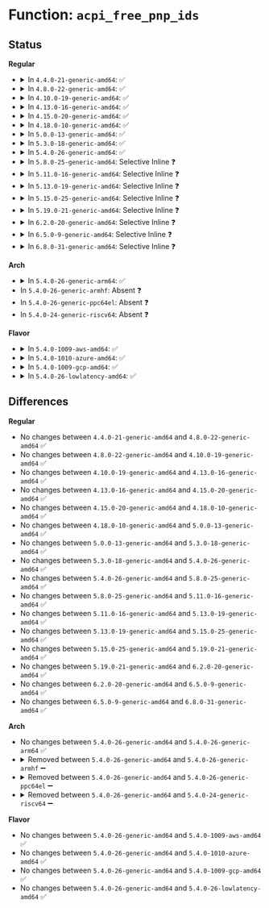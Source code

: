 # Function: <code>acpi_free_pnp_ids</code>

## Status
<b>Regular</b>
<ul>
<li>
<details>
<summary>In <code>4.4.0-21-generic-amd64</code>: ✅</summary>

```c
void acpi_free_pnp_ids(struct acpi_device_pnp * pnp)
```

```json
{
  "name": "acpi_free_pnp_ids",
  "collision_type": "Unique Global",
  "inline_type": "No",
  "funcs": [
    {
      "addr": 18446744071583564790,
      "name": "acpi_free_pnp_ids",
      "external": true,
      "loc": "drivers/acpi/scan.c:1300",
      "file": "drivers/acpi/scan.c",
      "inline": "seen, unknown",
      "caller_inline": [],
      "caller_func": [
        "drivers/acpi/scan.c:acpi_device_release",
        "drivers/acpi/power.c:acpi_release_power_resource"
      ]
    }
  ],
  "symbols": [
    {
      "addr": 18446744071583564790,
      "name": "acpi_free_pnp_ids",
      "section": ".text",
      "bind": "STB_GLOBAL",
      "size": 80
    }
  ]
}
```
</details>
</li>
<li>
<details>
<summary>In <code>4.8.0-22-generic-amd64</code>: ✅</summary>

```c
void acpi_free_pnp_ids(struct acpi_device_pnp * pnp)
```

```json
{
  "name": "acpi_free_pnp_ids",
  "collision_type": "Unique Global",
  "inline_type": "No",
  "funcs": [
    {
      "addr": 18446744071583886705,
      "name": "acpi_free_pnp_ids",
      "external": true,
      "loc": "drivers/acpi/scan.c:1320",
      "file": "drivers/acpi/scan.c",
      "inline": "seen, unknown",
      "caller_inline": [],
      "caller_func": [
        "drivers/acpi/scan.c:acpi_device_release",
        "drivers/acpi/power.c:acpi_release_power_resource"
      ]
    }
  ],
  "symbols": [
    {
      "addr": 18446744071583886705,
      "name": "acpi_free_pnp_ids",
      "section": ".text",
      "bind": "STB_GLOBAL",
      "size": 80
    }
  ]
}
```
</details>
</li>
<li>
<details>
<summary>In <code>4.10.0-19-generic-amd64</code>: ✅</summary>

```c
void acpi_free_pnp_ids(struct acpi_device_pnp * pnp)
```

```json
{
  "name": "acpi_free_pnp_ids",
  "collision_type": "Unique Global",
  "inline_type": "No",
  "funcs": [
    {
      "addr": 18446744071584025819,
      "name": "acpi_free_pnp_ids",
      "external": true,
      "loc": "drivers/acpi/scan.c:1318",
      "file": "drivers/acpi/scan.c",
      "inline": "seen, unknown",
      "caller_inline": [],
      "caller_func": [
        "drivers/acpi/scan.c:acpi_device_release",
        "drivers/acpi/power.c:acpi_release_power_resource"
      ]
    }
  ],
  "symbols": [
    {
      "addr": 18446744071584025819,
      "name": "acpi_free_pnp_ids",
      "section": ".text",
      "bind": "STB_GLOBAL",
      "size": 80
    }
  ]
}
```
</details>
</li>
<li>
<details>
<summary>In <code>4.13.0-16-generic-amd64</code>: ✅</summary>

```c
void acpi_free_pnp_ids(struct acpi_device_pnp * pnp)
```

```json
{
  "name": "acpi_free_pnp_ids",
  "collision_type": "Unique Global",
  "inline_type": "No",
  "funcs": [
    {
      "addr": 18446744071584080752,
      "name": "acpi_free_pnp_ids",
      "external": true,
      "loc": "drivers/acpi/scan.c:1309",
      "file": "drivers/acpi/scan.c",
      "inline": "seen, unknown",
      "caller_inline": [],
      "caller_func": [
        "drivers/acpi/scan.c:acpi_device_release",
        "drivers/acpi/power.c:acpi_release_power_resource"
      ]
    }
  ],
  "symbols": [
    {
      "addr": 18446744071584080752,
      "name": "acpi_free_pnp_ids",
      "section": ".text",
      "bind": "STB_GLOBAL",
      "size": 86
    }
  ]
}
```
</details>
</li>
<li>
<details>
<summary>In <code>4.15.0-20-generic-amd64</code>: ✅</summary>

```c
void acpi_free_pnp_ids(struct acpi_device_pnp * pnp)
```

```json
{
  "name": "acpi_free_pnp_ids",
  "collision_type": "Unique Global",
  "inline_type": "No",
  "funcs": [
    {
      "addr": 18446744071584350592,
      "name": "acpi_free_pnp_ids",
      "external": true,
      "loc": "drivers/acpi/scan.c:1316",
      "file": "drivers/acpi/scan.c",
      "inline": "seen, unknown",
      "caller_inline": [],
      "caller_func": [
        "drivers/acpi/scan.c:acpi_device_release",
        "drivers/acpi/power.c:acpi_release_power_resource"
      ]
    }
  ],
  "symbols": [
    {
      "addr": 18446744071584350592,
      "name": "acpi_free_pnp_ids",
      "section": ".text",
      "bind": "STB_GLOBAL",
      "size": 86
    }
  ]
}
```
</details>
</li>
<li>
<details>
<summary>In <code>4.18.0-10-generic-amd64</code>: ✅</summary>

```c
void acpi_free_pnp_ids(struct acpi_device_pnp * pnp)
```

```json
{
  "name": "acpi_free_pnp_ids",
  "collision_type": "Unique Global",
  "inline_type": "No",
  "funcs": [
    {
      "addr": 18446744071584571616,
      "name": "acpi_free_pnp_ids",
      "external": true,
      "loc": "drivers/acpi/scan.c:1317",
      "file": "drivers/acpi/scan.c",
      "inline": "seen, unknown",
      "caller_inline": [],
      "caller_func": [
        "drivers/acpi/scan.c:acpi_device_release",
        "drivers/acpi/power.c:acpi_release_power_resource"
      ]
    }
  ],
  "symbols": [
    {
      "addr": 18446744071584571616,
      "name": "acpi_free_pnp_ids",
      "section": ".text",
      "bind": "STB_GLOBAL",
      "size": 86
    }
  ]
}
```
</details>
</li>
<li>
<details>
<summary>In <code>5.0.0-13-generic-amd64</code>: ✅</summary>

```c
void acpi_free_pnp_ids(struct acpi_device_pnp * pnp)
```

```json
{
  "name": "acpi_free_pnp_ids",
  "collision_type": "Unique Global",
  "inline_type": "No",
  "funcs": [
    {
      "addr": 18446744071584668928,
      "name": "acpi_free_pnp_ids",
      "external": true,
      "loc": "drivers/acpi/scan.c:1317",
      "file": "drivers/acpi/scan.c",
      "inline": "seen, unknown",
      "caller_inline": [],
      "caller_func": [
        "drivers/acpi/scan.c:acpi_device_release",
        "drivers/acpi/power.c:acpi_release_power_resource"
      ]
    }
  ],
  "symbols": [
    {
      "addr": 18446744071584668928,
      "name": "acpi_free_pnp_ids",
      "section": ".text",
      "bind": "STB_GLOBAL",
      "size": 86
    }
  ]
}
```
</details>
</li>
<li>
<details>
<summary>In <code>5.3.0-18-generic-amd64</code>: ✅</summary>

```c
void acpi_free_pnp_ids(struct acpi_device_pnp * pnp)
```

```json
{
  "name": "acpi_free_pnp_ids",
  "collision_type": "Unique Global",
  "inline_type": "No",
  "funcs": [
    {
      "addr": 18446744071584868992,
      "name": "acpi_free_pnp_ids",
      "external": true,
      "loc": "drivers/acpi/scan.c:1315",
      "file": "drivers/acpi/scan.c",
      "inline": "seen, unknown",
      "caller_inline": [],
      "caller_func": [
        "drivers/acpi/scan.c:acpi_device_release",
        "drivers/acpi/power.c:acpi_release_power_resource"
      ]
    }
  ],
  "symbols": [
    {
      "addr": 18446744071584868992,
      "name": "acpi_free_pnp_ids",
      "section": ".text",
      "bind": "STB_GLOBAL",
      "size": 83
    }
  ]
}
```
</details>
</li>
<li>
<details>
<summary>In <code>5.4.0-26-generic-amd64</code>: ✅</summary>

```c
void acpi_free_pnp_ids(struct acpi_device_pnp * pnp)
```

```json
{
  "name": "acpi_free_pnp_ids",
  "collision_type": "Unique Global",
  "inline_type": "No",
  "funcs": [
    {
      "addr": 18446744071585004864,
      "name": "acpi_free_pnp_ids",
      "external": true,
      "loc": "drivers/acpi/scan.c:1315",
      "file": "drivers/acpi/scan.c",
      "inline": "seen, unknown",
      "caller_inline": [],
      "caller_func": [
        "drivers/acpi/scan.c:acpi_device_release",
        "drivers/acpi/power.c:acpi_release_power_resource"
      ]
    }
  ],
  "symbols": [
    {
      "addr": 18446744071585004864,
      "name": "acpi_free_pnp_ids",
      "section": ".text",
      "bind": "STB_GLOBAL",
      "size": 83
    }
  ]
}
```
</details>
</li>
<li>
<details>
<summary>In <code>5.8.0-25-generic-amd64</code>: Selective Inline ❓</summary>

```c
void acpi_free_pnp_ids(struct acpi_device_pnp * pnp)
```

```json
{
  "name": "acpi_free_pnp_ids",
  "collision_type": "Unique Global",
  "inline_type": "Selective",
  "funcs": [
    {
      "addr": 18446744071585704523,
      "name": "acpi_free_pnp_ids",
      "external": true,
      "loc": "drivers/acpi/scan.c:1324",
      "file": "drivers/acpi/scan.c",
      "inline": "not declared, inlined",
      "caller_inline": [
        "drivers/acpi/scan.c:acpi_device_release"
      ],
      "caller_func": [
        "drivers/acpi/power.c:acpi_add_power_resource"
      ]
    }
  ],
  "symbols": [
    {
      "addr": 18446744071585707936,
      "name": "acpi_free_pnp_ids",
      "section": ".text",
      "bind": "STB_GLOBAL",
      "size": 83
    }
  ]
}
```
</details>
</li>
<li>
<details>
<summary>In <code>5.11.0-16-generic-amd64</code>: Selective Inline ❓</summary>

```c
void acpi_free_pnp_ids(struct acpi_device_pnp * pnp)
```

```json
{
  "name": "acpi_free_pnp_ids",
  "collision_type": "Unique Global",
  "inline_type": "Selective",
  "funcs": [
    {
      "addr": 18446744071585826699,
      "name": "acpi_free_pnp_ids",
      "external": true,
      "loc": "drivers/acpi/scan.c:1388",
      "file": "drivers/acpi/scan.c",
      "inline": "not declared, inlined",
      "caller_inline": [
        "drivers/acpi/scan.c:acpi_device_release"
      ],
      "caller_func": [
        "drivers/acpi/power.c:acpi_add_power_resource"
      ]
    }
  ],
  "symbols": [
    {
      "addr": 18446744071585830288,
      "name": "acpi_free_pnp_ids",
      "section": ".text",
      "bind": "STB_GLOBAL",
      "size": 83
    }
  ]
}
```
</details>
</li>
<li>
<details>
<summary>In <code>5.13.0-19-generic-amd64</code>: Selective Inline ❓</summary>

```c
void acpi_free_pnp_ids(struct acpi_device_pnp * pnp)
```

```json
{
  "name": "acpi_free_pnp_ids",
  "collision_type": "Unique Global",
  "inline_type": "Selective",
  "funcs": [
    {
      "addr": 18446744071585705707,
      "name": "acpi_free_pnp_ids",
      "external": true,
      "loc": "drivers/acpi/scan.c:1391",
      "file": "drivers/acpi/scan.c",
      "inline": "not declared, inlined",
      "caller_inline": [
        "drivers/acpi/scan.c:acpi_device_release"
      ],
      "caller_func": [
        "drivers/acpi/power.c:acpi_add_power_resource"
      ]
    }
  ],
  "symbols": [
    {
      "addr": 18446744071585709344,
      "name": "acpi_free_pnp_ids",
      "section": ".text",
      "bind": "STB_GLOBAL",
      "size": 83
    }
  ]
}
```
</details>
</li>
<li>
<details>
<summary>In <code>5.15.0-25-generic-amd64</code>: Selective Inline ❓</summary>

```c
void acpi_free_pnp_ids(struct acpi_device_pnp * pnp)
```

```json
{
  "name": "acpi_free_pnp_ids",
  "collision_type": "Unique Global",
  "inline_type": "Selective",
  "funcs": [
    {
      "addr": 18446744071586187691,
      "name": "acpi_free_pnp_ids",
      "external": true,
      "loc": "drivers/acpi/scan.c:1398",
      "file": "drivers/acpi/scan.c",
      "inline": "not declared, inlined",
      "caller_inline": [
        "drivers/acpi/scan.c:acpi_device_release"
      ],
      "caller_func": [
        "drivers/acpi/power.c:acpi_add_power_resource"
      ]
    }
  ],
  "symbols": [
    {
      "addr": 18446744071586190496,
      "name": "acpi_free_pnp_ids",
      "section": ".text",
      "bind": "STB_GLOBAL",
      "size": 83
    }
  ]
}
```
</details>
</li>
<li>
<details>
<summary>In <code>5.19.0-21-generic-amd64</code>: Selective Inline ❓</summary>

```c
void acpi_free_pnp_ids(struct acpi_device_pnp * pnp)
```

```json
{
  "name": "acpi_free_pnp_ids",
  "collision_type": "Unique Global",
  "inline_type": "Selective",
  "funcs": [
    {
      "addr": 18446744071587423643,
      "name": "acpi_free_pnp_ids",
      "external": true,
      "loc": "drivers/acpi/scan.c:1428",
      "file": "drivers/acpi/scan.c",
      "inline": "not declared, inlined",
      "caller_inline": [
        "drivers/acpi/scan.c:acpi_device_release"
      ],
      "caller_func": [
        "drivers/acpi/power.c:acpi_add_power_resource"
      ]
    }
  ],
  "symbols": [
    {
      "addr": 18446744071587426560,
      "name": "acpi_free_pnp_ids",
      "section": ".text",
      "bind": "STB_GLOBAL",
      "size": 88
    }
  ]
}
```
</details>
</li>
<li>
<details>
<summary>In <code>6.2.0-20-generic-amd64</code>: Selective Inline ❓</summary>

```c
void acpi_free_pnp_ids(struct acpi_device_pnp * pnp)
```

```json
{
  "name": "acpi_free_pnp_ids",
  "collision_type": "Unique Global",
  "inline_type": "Selective",
  "funcs": [
    {
      "addr": 18446744071588679707,
      "name": "acpi_free_pnp_ids",
      "external": true,
      "loc": "drivers/acpi/scan.c:1414",
      "file": "drivers/acpi/scan.c",
      "inline": "not declared, inlined",
      "caller_inline": [
        "drivers/acpi/scan.c:acpi_device_release"
      ],
      "caller_func": [
        "drivers/acpi/power.c:acpi_add_power_resource"
      ]
    }
  ],
  "symbols": [
    {
      "addr": 18446744071588683936,
      "name": "acpi_free_pnp_ids",
      "section": ".text",
      "bind": "STB_GLOBAL",
      "size": 88
    }
  ]
}
```
</details>
</li>
<li>
<details>
<summary>In <code>6.5.0-9-generic-amd64</code>: Selective Inline ❓</summary>

```c
void acpi_free_pnp_ids(struct acpi_device_pnp * pnp)
```

```json
{
  "name": "acpi_free_pnp_ids",
  "collision_type": "Unique Global",
  "inline_type": "Selective",
  "funcs": [
    {
      "addr": 18446744071588967467,
      "name": "acpi_free_pnp_ids",
      "external": true,
      "loc": "drivers/acpi/scan.c:1416",
      "file": "drivers/acpi/scan.c",
      "inline": "not declared, inlined",
      "caller_inline": [
        "drivers/acpi/scan.c:acpi_device_release"
      ],
      "caller_func": [
        "drivers/acpi/power.c:acpi_add_power_resource"
      ]
    }
  ],
  "symbols": [
    {
      "addr": 18446744071588971680,
      "name": "acpi_free_pnp_ids",
      "section": ".text",
      "bind": "STB_GLOBAL",
      "size": 88
    }
  ]
}
```
</details>
</li>
<li>
<details>
<summary>In <code>6.8.0-31-generic-amd64</code>: Selective Inline ❓</summary>

```c
void acpi_free_pnp_ids(struct acpi_device_pnp * pnp)
```

```json
{
  "name": "acpi_free_pnp_ids",
  "collision_type": "Unique Global",
  "inline_type": "Selective",
  "funcs": [
    {
      "addr": 18446744071589264923,
      "name": "acpi_free_pnp_ids",
      "external": true,
      "loc": "drivers/acpi/scan.c:1419",
      "file": "drivers/acpi/scan.c",
      "inline": "not declared, inlined",
      "caller_inline": [
        "drivers/acpi/scan.c:acpi_device_release"
      ],
      "caller_func": [
        "drivers/acpi/power.c:acpi_add_power_resource"
      ]
    }
  ],
  "symbols": [
    {
      "addr": 18446744071589269184,
      "name": "acpi_free_pnp_ids",
      "section": ".text",
      "bind": "STB_GLOBAL",
      "size": 88
    }
  ]
}
```
</details>
</li>
</ul>
<b>Arch</b>
<ul>
<li>
<details>
<summary>In <code>5.4.0-26-generic-arm64</code>: ✅</summary>

```c
void acpi_free_pnp_ids(struct acpi_device_pnp * pnp)
```

```json
{
  "name": "acpi_free_pnp_ids",
  "collision_type": "Unique Global",
  "inline_type": "No",
  "funcs": [
    {
      "addr": 18446603336497415616,
      "name": "acpi_free_pnp_ids",
      "external": true,
      "loc": "drivers/acpi/scan.c:1315",
      "file": "drivers/acpi/scan.c",
      "inline": "seen, unknown",
      "caller_inline": [],
      "caller_func": [
        "drivers/acpi/scan.c:acpi_device_release",
        "drivers/acpi/power.c:acpi_release_power_resource"
      ]
    }
  ],
  "symbols": [
    {
      "addr": 18446603336497415616,
      "name": "acpi_free_pnp_ids",
      "section": ".text",
      "bind": "STB_GLOBAL",
      "size": 104
    }
  ]
}
```
</details>
</li>
<li>
In <code>5.4.0-26-generic-armhf</code>: Absent ❓
</li>
<li>
In <code>5.4.0-26-generic-ppc64el</code>: Absent ❓
</li>
<li>
In <code>5.4.0-24-generic-riscv64</code>: Absent ❓
</li>
</ul>
<b>Flavor</b>
<ul>
<li>
<details>
<summary>In <code>5.4.0-1009-aws-amd64</code>: ✅</summary>

```c
void acpi_free_pnp_ids(struct acpi_device_pnp * pnp)
```

```json
{
  "name": "acpi_free_pnp_ids",
  "collision_type": "Unique Global",
  "inline_type": "No",
  "funcs": [
    {
      "addr": 18446744071584948560,
      "name": "acpi_free_pnp_ids",
      "external": true,
      "loc": "drivers/acpi/scan.c:1315",
      "file": "drivers/acpi/scan.c",
      "inline": "seen, unknown",
      "caller_inline": [],
      "caller_func": [
        "drivers/acpi/scan.c:acpi_device_release",
        "drivers/acpi/power.c:acpi_release_power_resource"
      ]
    }
  ],
  "symbols": [
    {
      "addr": 18446744071584948560,
      "name": "acpi_free_pnp_ids",
      "section": ".text",
      "bind": "STB_GLOBAL",
      "size": 83
    }
  ]
}
```
</details>
</li>
<li>
<details>
<summary>In <code>5.4.0-1010-azure-amd64</code>: ✅</summary>

```c
void acpi_free_pnp_ids(struct acpi_device_pnp * pnp)
```

```json
{
  "name": "acpi_free_pnp_ids",
  "collision_type": "Unique Global",
  "inline_type": "No",
  "funcs": [
    {
      "addr": 18446744071584857360,
      "name": "acpi_free_pnp_ids",
      "external": true,
      "loc": "drivers/acpi/scan.c:1315",
      "file": "drivers/acpi/scan.c",
      "inline": "seen, unknown",
      "caller_inline": [],
      "caller_func": [
        "drivers/acpi/scan.c:acpi_device_release",
        "drivers/acpi/power.c:acpi_release_power_resource"
      ]
    }
  ],
  "symbols": [
    {
      "addr": 18446744071584857360,
      "name": "acpi_free_pnp_ids",
      "section": ".text",
      "bind": "STB_GLOBAL",
      "size": 83
    }
  ]
}
```
</details>
</li>
<li>
<details>
<summary>In <code>5.4.0-1009-gcp-amd64</code>: ✅</summary>

```c
void acpi_free_pnp_ids(struct acpi_device_pnp * pnp)
```

```json
{
  "name": "acpi_free_pnp_ids",
  "collision_type": "Unique Global",
  "inline_type": "No",
  "funcs": [
    {
      "addr": 18446744071584956448,
      "name": "acpi_free_pnp_ids",
      "external": true,
      "loc": "drivers/acpi/scan.c:1315",
      "file": "drivers/acpi/scan.c",
      "inline": "seen, unknown",
      "caller_inline": [],
      "caller_func": [
        "drivers/acpi/scan.c:acpi_device_release",
        "drivers/acpi/power.c:acpi_release_power_resource"
      ]
    }
  ],
  "symbols": [
    {
      "addr": 18446744071584956448,
      "name": "acpi_free_pnp_ids",
      "section": ".text",
      "bind": "STB_GLOBAL",
      "size": 83
    }
  ]
}
```
</details>
</li>
<li>
<details>
<summary>In <code>5.4.0-26-lowlatency-amd64</code>: ✅</summary>

```c
void acpi_free_pnp_ids(struct acpi_device_pnp * pnp)
```

```json
{
  "name": "acpi_free_pnp_ids",
  "collision_type": "Unique Global",
  "inline_type": "No",
  "funcs": [
    {
      "addr": 18446744071585062624,
      "name": "acpi_free_pnp_ids",
      "external": true,
      "loc": "drivers/acpi/scan.c:1315",
      "file": "drivers/acpi/scan.c",
      "inline": "seen, unknown",
      "caller_inline": [],
      "caller_func": [
        "drivers/acpi/scan.c:acpi_device_release",
        "drivers/acpi/power.c:acpi_release_power_resource"
      ]
    }
  ],
  "symbols": [
    {
      "addr": 18446744071585062624,
      "name": "acpi_free_pnp_ids",
      "section": ".text",
      "bind": "STB_GLOBAL",
      "size": 83
    }
  ]
}
```
</details>
</li>
</ul>

## Differences
<b>Regular</b>
<ul>
<li>
No changes between <code>4.4.0-21-generic-amd64</code> and <code>4.8.0-22-generic-amd64</code> ✅
</li>
<li>
No changes between <code>4.8.0-22-generic-amd64</code> and <code>4.10.0-19-generic-amd64</code> ✅
</li>
<li>
No changes between <code>4.10.0-19-generic-amd64</code> and <code>4.13.0-16-generic-amd64</code> ✅
</li>
<li>
No changes between <code>4.13.0-16-generic-amd64</code> and <code>4.15.0-20-generic-amd64</code> ✅
</li>
<li>
No changes between <code>4.15.0-20-generic-amd64</code> and <code>4.18.0-10-generic-amd64</code> ✅
</li>
<li>
No changes between <code>4.18.0-10-generic-amd64</code> and <code>5.0.0-13-generic-amd64</code> ✅
</li>
<li>
No changes between <code>5.0.0-13-generic-amd64</code> and <code>5.3.0-18-generic-amd64</code> ✅
</li>
<li>
No changes between <code>5.3.0-18-generic-amd64</code> and <code>5.4.0-26-generic-amd64</code> ✅
</li>
<li>
No changes between <code>5.4.0-26-generic-amd64</code> and <code>5.8.0-25-generic-amd64</code> ✅
</li>
<li>
No changes between <code>5.8.0-25-generic-amd64</code> and <code>5.11.0-16-generic-amd64</code> ✅
</li>
<li>
No changes between <code>5.11.0-16-generic-amd64</code> and <code>5.13.0-19-generic-amd64</code> ✅
</li>
<li>
No changes between <code>5.13.0-19-generic-amd64</code> and <code>5.15.0-25-generic-amd64</code> ✅
</li>
<li>
No changes between <code>5.15.0-25-generic-amd64</code> and <code>5.19.0-21-generic-amd64</code> ✅
</li>
<li>
No changes between <code>5.19.0-21-generic-amd64</code> and <code>6.2.0-20-generic-amd64</code> ✅
</li>
<li>
No changes between <code>6.2.0-20-generic-amd64</code> and <code>6.5.0-9-generic-amd64</code> ✅
</li>
<li>
No changes between <code>6.5.0-9-generic-amd64</code> and <code>6.8.0-31-generic-amd64</code> ✅
</li>
</ul>
<b>Arch</b>
<ul>
<li>
No changes between <code>5.4.0-26-generic-amd64</code> and <code>5.4.0-26-generic-arm64</code> ✅
</li>
<li>
<details>
<summary>Removed between <code>5.4.0-26-generic-amd64</code> and <code>5.4.0-26-generic-armhf</code> ➖</summary>

```c
void acpi_free_pnp_ids(struct acpi_device_pnp * pnp)
```
</details>
</li>
<li>
<details>
<summary>Removed between <code>5.4.0-26-generic-amd64</code> and <code>5.4.0-26-generic-ppc64el</code> ➖</summary>

```c
void acpi_free_pnp_ids(struct acpi_device_pnp * pnp)
```
</details>
</li>
<li>
<details>
<summary>Removed between <code>5.4.0-26-generic-amd64</code> and <code>5.4.0-24-generic-riscv64</code> ➖</summary>

```c
void acpi_free_pnp_ids(struct acpi_device_pnp * pnp)
```
</details>
</li>
</ul>
<b>Flavor</b>
<ul>
<li>
No changes between <code>5.4.0-26-generic-amd64</code> and <code>5.4.0-1009-aws-amd64</code> ✅
</li>
<li>
No changes between <code>5.4.0-26-generic-amd64</code> and <code>5.4.0-1010-azure-amd64</code> ✅
</li>
<li>
No changes between <code>5.4.0-26-generic-amd64</code> and <code>5.4.0-1009-gcp-amd64</code> ✅
</li>
<li>
No changes between <code>5.4.0-26-generic-amd64</code> and <code>5.4.0-26-lowlatency-amd64</code> ✅
</li>
</ul>
